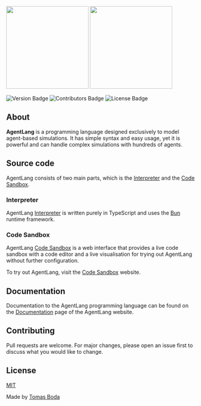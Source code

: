 <img src="./agent-lang-logo-black.png#gh-light-mode-only" width="220">
<img src="./agent-lang-logo-white.png#gh-dark-mode-only" width="220">

![Version Badge](https://img.shields.io/badge/version-1.0.0-blue?style=flat)
![Contributors Badge](https://img.shields.io/badge/contributors-1-green?style=flat)
![License Badge](https://img.shields.io/badge/license-MIT-red?style=flat)

## About
**AgentLang** is a programming language designed exclusively to model agent-based simulations. It has simple syntax and easy usage, yet it is powerful and can handle complex simulations with hundreds of agents.

## Source code
AgentLang consists of two main parts, which is the [Interpreter](https://github.com/TomasBoda/agent-lang-interpreter) and the [Code Sandbox](https://github.com/TomasBoda/agent-lang-web).

### Interpreter
AgentLang [Interpreter](https://github.com/TomasBoda/agent-lang-interpreter) is written purely in TypeScript and uses the [Bun](https://bun.sh/) runtime framework.

### Code Sandbox
AgentLang [Code Sandbox](https://github.com/TomasBoda/agent-lang-web) is a web interface that provides a live code sandbox with a code editor and a live visualisation for trying out AgentLang without further configuration.

To try out AgentLang, visit the [Code Sandbox](https://agent-lang-web.vercel.app) website.

## Documentation
Documentation to the AgentLang programming language can be found on the [Documentation](https://agent-lang-web.vercel.app/documentation) page of the AgentLang website.

## Contributing
Pull requests are welcome. For major changes, please open an issue first to discuss what you would like to change.

## License
[MIT](/LICENSE)

Made by [Tomas Boda](https://github.com/TomasBoda)
